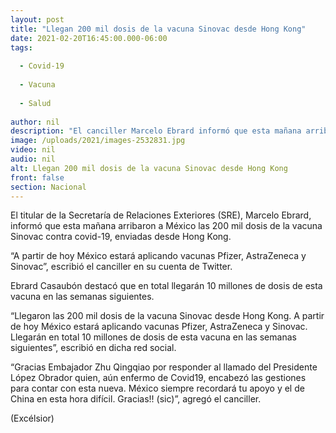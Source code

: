 ```yaml
---
layout: post
title: "Llegan 200 mil dosis de la vacuna Sinovac desde Hong Kong"
date: 2021-02-20T16:45:00.000-06:00
tags:
  
  - Covid-19
  
  - Vacuna
  
  - Salud
  
author: nil
description: "El canciller Marcelo Ebrard informó que esta mañana arribaron a México 200 mil dosis de la vacuna Sinovac contra covid-19"
image: /uploads/2021/images-2532831.jpg
video: nil
audio: nil
alt: Llegan 200 mil dosis de la vacuna Sinovac desde Hong Kong
front: false
section: Nacional
---
```


El titular de la Secretaría de Relaciones Exteriores (SRE), Marcelo Ebrard, informó que esta mañana arribaron a México las 200 mil dosis de la vacuna Sinovac contra covid-19, enviadas desde Hong Kong.

“A partir de hoy México estará aplicando vacunas Pfizer, AstraZeneca y Sinovac”, escribió el canciller en su cuenta de Twitter.

Ebrard Casaubón destacó que en total llegarán 10 millones de dosis de esta vacuna en las semanas siguientes.

“Llegaron las 200 mil dosis de la vacuna Sinovac desde Hong Kong. A partir de hoy México estará aplicando vacunas Pfizer, AstraZeneca y Sinovac.  Llegarán en total 10 millones de dosis de esta vacuna en las semanas siguientes”, escribió en dicha red social.

 
“Gracias Embajador Zhu Qingqiao por responder al llamado del Presidente López Obrador quien, aún enfermo de Covid19,  encabezó las gestiones para contar con esta nueva. México siempre recordará tu apoyo y el de China en esta hora difícil. Gracias!! (sic)”, agregó el canciller.

(Excélsior)